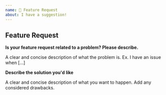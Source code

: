```yaml
---
name: 🚀 Feature Request
about: I have a suggestion!
---
```


## Feature Request

**Is your feature request related to a problem? Please describe.**

A clear and concise description of what the problem is. Ex. I have an issue when [...]

**Describe the solution you'd like**

A clear and concise description of what you want to happen. Add any considered drawbacks.


